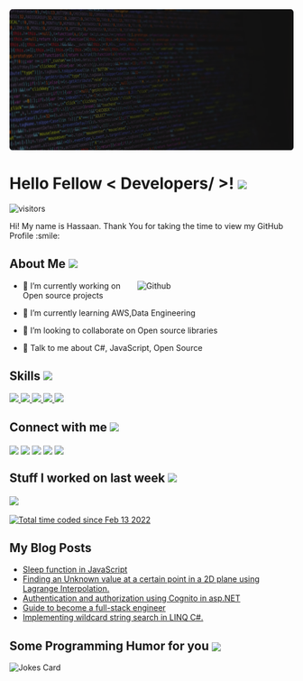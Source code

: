 <div align="center">
<img width="100%" height = "250px" src="https://github.com/shassaan/shassaan/blob/master/CoverImage.png" alt="cover" />
</div>

<h1> Hello Fellow < Developers/ >! <img src = "https://raw.githubusercontent.com/MartinHeinz/MartinHeinz/master/wave.gif" width = 50px> </h1>
<p align='center'>

![visitors](https://visitor-badge.glitch.me/badge?page_id=shassaan)

</p>
<div size='20px'> Hi! My name is Hassaan. Thank You for taking the time to view my GitHub Profile :smile: 
</div>

<h2> About Me <img src = "https://media0.giphy.com/media/KDDpcKigbfFpnejZs6/giphy.gif?cid=ecf05e47oy6f4zjs8g1qoiystc56cu7r9tb8a1fe76e05oty&rid=giphy.gif" width = 100px></h2>

<img width="55%" align="right" alt="Github" src="https://raw.githubusercontent.com/onimur/.github/master/.resources/git-header.svg" />


- 🔭 I’m currently working on Open source projects

- 🌱 I’m currently learning AWS,Data Engineering 

- 👯 I’m looking to collaborate on Open source libraries 

- 💬 Talk to me about C#, JavaScript, Open Source 

<h2> Skills <img src = "https://media2.giphy.com/media/QssGEmpkyEOhBCb7e1/giphy.gif?cid=ecf05e47a0n3gi1bfqntqmob8g9aid1oyj2wr3ds3mg700bl&rid=giphy.gif" width = 32px> </h2>
<a href= https://github.com/shassaan?tab=repositories&q=&type=&language=csharp&sort= > <img width ='32px' src ='https://raw.githubusercontent.com/rahulbanerjee26/githubAboutMeGenerator/main/icons/csharp.svg'> </a>
<a href= https://github.com/shassaan?tab=repositories&q=&type=&language=javascript&sort= > <img width ='32px' src ='https://raw.githubusercontent.com/rahulbanerjee26/githubAboutMeGenerator/main/icons/javascript.svg'> </a>
<a href= https://github.com/shassaan?tab=repositories&q=&type=&language=elasticsearch&sort= > <img width ='32px' src ='https://raw.githubusercontent.com/rahulbanerjee26/githubAboutMeGenerator/main/icons/elasticsearch.svg'> </a>
<a href= https://github.com/shassaan?tab=repositories&q=&type=&language=postgresql&sort= > <img width ='32px' src ='https://raw.githubusercontent.com/rahulbanerjee26/githubAboutMeGenerator/main/icons/postgresql.svg'> </a>
<a href= https://github.com/shassaan?tab=repositories&q=&type=&language=dotnet&sort= > <img width ='32px' src ='https://raw.githubusercontent.com/rahulbanerjee26/githubAboutMeGenerator/main/icons/dotnet.svg'> </a>


<h2> Connect with me <img src='https://raw.githubusercontent.com/ShahriarShafin/ShahriarShafin/main/Assets/handshake.gif' width="100px"> </h2>
<a href = 'https://www.linkedin.com/in/shassaan'> <img width = '32px' align= 'center' src="https://raw.githubusercontent.com/rahulbanerjee26/githubAboutMeGenerator/main/icons/linked-in-alt.svg"/></a> 
<a href = 'https://www.twitter.com/syedhassaan103'> <img width = '32px' align= 'center' src="https://raw.githubusercontent.com/rahulbanerjee26/githubAboutMeGenerator/main/icons/twitter.svg"/></a> 
<a href = 'shassaan.medium.com'> <img width = '32px' align= 'center' src="https://raw.githubusercontent.com/rahulbanerjee26/githubAboutMeGenerator/main/icons/medium.svg"/></a> 
<a href = 'github.com/shassaan'> <img width = '32px' align= 'center' src="https://raw.githubusercontent.com/rahulbanerjee26/githubAboutMeGenerator/main/icons/portfolio.png"/></a> 
<a href = 'https://www.github.com/shassaan'> <img width = '32px' align= 'center' src="https://raw.githubusercontent.com/rahulbanerjee26/githubAboutMeGenerator/main/icons/github.svg"/></a> 


<h2> Stuff I worked on last week  <img src = "https://media1.giphy.com/media/JZ40cnfnN11KycrvMF/giphy.gif?cid=ecf05e47a0n3gi1bfqntqmob8g9aid1oyj2wr3ds3mg700bl&rid=giphy.gif" width = 70px> </h2>
<a href="https://github.com/anuraghazra/github-readme-stats">
<img align="center" src="https://github-readme-stats.vercel.app/api/wakatime?username=@&compact=True"/>
</a>
 <br>
 <br>
<a href="https://wakatime.com/@8344eca6-9a8e-4039-b000-ba472ecc513b"><img src="https://wakatime.com/badge/user/8344eca6-9a8e-4039-b000-ba472ecc513b.svg" alt="Total time coded since Feb 13 2022" /></a>



<h2> My Blog Posts </h2>

<!--START_SECTION:feed-->
* [Sleep function in JavaScript](https:&#x2F;&#x2F;shassaan.medium.com&#x2F;sleep-function-in-javascript-855b0898fb6f?source&#x3D;rss-77e0c79bf559------2)
* [Finding an Unknown value at a certain point in a 2D plane using Lagrange Interpolation.](https:&#x2F;&#x2F;levelup.gitconnected.com&#x2F;finding-an-unknown-value-at-a-certain-point-in-a-2d-plane-using-lagrange-interpolation-3bba69479bc?source&#x3D;rss-77e0c79bf559------2)
* [Authentication and authorization using Cognito in asp.NET](https:&#x2F;&#x2F;medium.com&#x2F;onebyte-llc&#x2F;authentication-and-authorization-using-cognito-in-asp-net-7bdedf176f8c?source&#x3D;rss-77e0c79bf559------2)
* [Guide to become a full-stack engineer](https:&#x2F;&#x2F;medium.com&#x2F;onebyte-llc&#x2F;guide-to-become-a-full-stack-engineer-73b32c0c3f0a?source&#x3D;rss-77e0c79bf559------2)
* [Implementing wildcard string search in LINQ C#.](https:&#x2F;&#x2F;shassaan.medium.com&#x2F;implementing-wildcard-string-search-in-linq-c-809af3193ef1?source&#x3D;rss-77e0c79bf559------2)
<!--END_SECTION:feed-->

<h2> Some Programming Humor for you <img align ='center' src='https://media2.giphy.com/media/UQDSBzfyiBKvgFcSTw/giphy.gif?cid=ecf05e47p3cd513axbek3f56ti3jzizq8hincw20jauyyfyw&rid=giphy.gif' width = '32px'></h2>

![Jokes Card](https://readme-jokes.vercel.app/api?theme=dark)


<br>
